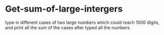 # Get-sum-of-large-intergers
type in different cases of two large numbers which could reach 1000 digits, and print all the sum of the cases after typed all the numbers.
